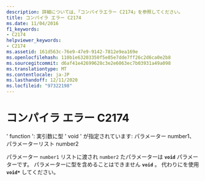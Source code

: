 ```yaml
---
description: 詳細については、「コンパイラエラー C2174」を参照してください。
title: コンパイラ エラー C2174
ms.date: 11/04/2016
f1_keywords:
- C2174
helpviewer_keywords:
- C2174
ms.assetid: 161d563c-76e9-47e9-9142-7812e9ea169e
ms.openlocfilehash: 110b1e63203350f5e85e7dde7ff26c2d6ca0e2b8
ms.sourcegitcommit: d6af41e42699628c3e2e6063ec7b03931a49a098
ms.translationtype: MT
ms.contentlocale: ja-JP
ms.lasthandoff: 12/11/2020
ms.locfileid: "97322198"
---
```

# <a name="compiler-error-c2174"></a>コンパイラ エラー C2174

' function ': 実引数に型 ' void ' が指定されています: パラメーター number1、パラメーターリスト number2

パラメーター `number1` リストに渡され `number2` たパラメーターは **`void`** パラメーターです。 パラメーターに型を含めることはできません **`void`** 。 代わりにを使用 **`void*`** してください。
